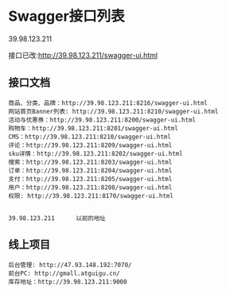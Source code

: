 # Swagger接口列表
39.98.123.211

接口已改:http://39.98.123.211/swagger-ui.html
## 接口文档
    商品、分类、品牌：http://39.98.123.211:8216/swagger-ui.html
    网站首页Banner列表: http://39.98.123.211:8210/swagger-ui.html
    活动与优惠券：http://39.98.123.211:8200/swagger-ui.html
    购物车：http://39.98.123.211:8201/swagger-ui.html
    CMS：http://39.98.123.211:8210/swagger-ui.html
    评论：http://39.98.123.211:8209/swagger-ui.html
    sku详情：http://39.98.123.211:8202/swagger-ui.html
    搜索：http://39.98.123.211:8203/swagger-ui.html
    订单：http://39.98.123.211:8204/swagger-ui.html
    支付：http://39.98.123.211:8205/swagger-ui.html
    用户：http://39.98.123.211:8208/swagger-ui.html
    权限: http://39.98.123.211:8170/swagger-ui.html


    39.98.123.211      以前的地址

## 线上项目
    后台管理: http://47.93.148.192:7070/
    前台PC: http://gmall.atguigu.cn/
    库存地址：http://39.98.123.211:9000
